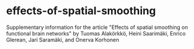# effects-of-spatial-smoothing
Supplementary information for the article "Effects of spatial smoothing on functional brain networks" by Tuomas Alakörkkö, Heini Saarimäki, Enrico Glerean, Jari Saramäki, and Onerva Korhonen
